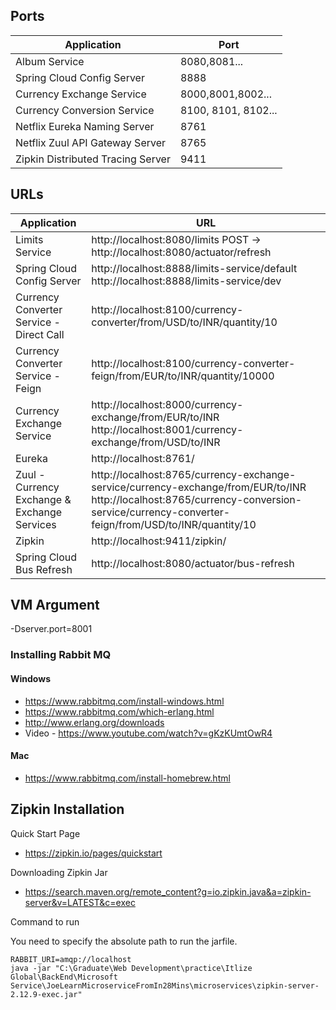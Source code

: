 
## Ports

Application | Port      
 -------- |---------  
 Album Service | 8080,8081... 
 Spring Cloud Config Server  | 8888  
 Currency Exchange Service | 8000,8001,8002...
 Currency Conversion Service | 8100, 8101, 8102...
 Netflix Eureka Naming Server | 8761
 Netflix Zuul API Gateway Server | 8765
 Zipkin Distributed Tracing Server | 9411
 

## URLs

|     Application       |     URL          |
| ------------- | ------------- |
| Limits Service | http://localhost:8080/limits POST -> http://localhost:8080/actuator/refresh|
|Spring Cloud Config Server| http://localhost:8888/limits-service/default http://localhost:8888/limits-service/dev |
|  Currency Converter Service - Direct Call| http://localhost:8100/currency-converter/from/USD/to/INR/quantity/10|
|  Currency Converter Service - Feign| http://localhost:8100/currency-converter-feign/from/EUR/to/INR/quantity/10000|
| Currency Exchange Service | http://localhost:8000/currency-exchange/from/EUR/to/INR http://localhost:8001/currency-exchange/from/USD/to/INR|
| Eureka | http://localhost:8761/|
| Zuul - Currency Exchange & Exchange Services | http://localhost:8765/currency-exchange-service/currency-exchange/from/EUR/to/INR http://localhost:8765/currency-conversion-service/currency-converter-feign/from/USD/to/INR/quantity/10|
| Zipkin | http://localhost:9411/zipkin/ |
| Spring Cloud Bus Refresh | http://localhost:8080/actuator/bus-refresh |

## VM Argument

-Dserver.port=8001

### Installing Rabbit MQ

#### Windows
- https://www.rabbitmq.com/install-windows.html
- https://www.rabbitmq.com/which-erlang.html
- http://www.erlang.org/downloads
- Video - https://www.youtube.com/watch?v=gKzKUmtOwR4

#### Mac
- https://www.rabbitmq.com/install-homebrew.html

## Zipkin Installation

Quick Start Page
- https://zipkin.io/pages/quickstart

Downloading Zipkin Jar
- https://search.maven.org/remote_content?g=io.zipkin.java&a=zipkin-server&v=LATEST&c=exec

Command to run

You need to specify the absolute path to run the jarfile.
```
RABBIT_URI=amqp://localhost 
java -jar "C:\Graduate\Web Development\practice\Itlize Global\BackEnd\Microsoft Service\JoeLearnMicroserviceFromIn28Mins\microservices\zipkin-server-2.12.9-exec.jar"
```



 
 
 
        